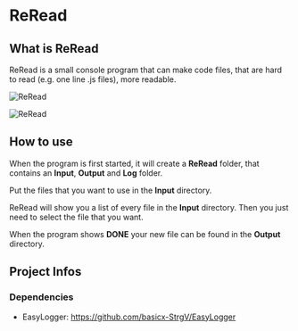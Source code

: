 # ReRead
 
## What is ReRead
ReRead is a small console program that can make code files, that are hard to read (e.g. one line .js files), more readable.

![ReRead](https://i.imgur.com/McLc8jk.png)

![ReRead](https://i.imgur.com/IcSDCnf.png)

## How to use
When the program is first started, it will create a **ReRead** folder, that contains an **Input**, **Output** and **Log** folder.

Put the files that you want to use in the **Input** directory.

ReRead will show you a list of every file in the **Input** directory.
Then you just need to select the file that you want.

When the program shows **DONE** your new file can be found in the **Output** directory.

## Project Infos
### Dependencies
- EasyLogger: https://github.com/basicx-StrgV/EasyLogger
